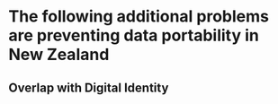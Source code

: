 # The following additional problems are preventing data portability in New Zealand

## Overlap with Digital Identity
